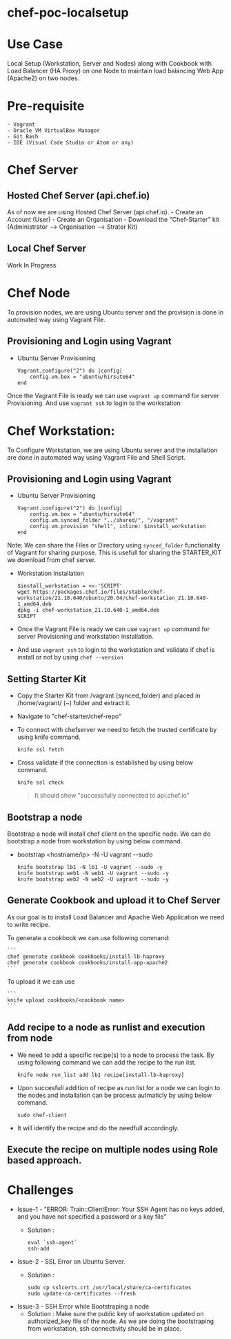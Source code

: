 # chef-poc-localsetup
# Use Case 
Local Setup (Workstation, Server and Nodes) along with Cookbook with Load Balancer (HA Proxy) on one Node to maintain load balancing Web App (Apache2) on two nodes.

# Pre-requisite
    - Vagrant
    - Oracle VM VirtualBox Manager
    - Git Bash
    - IDE (Visual Code Studio or Atom or any)

# Chef Server
## Hosted Chef Server (api.chef.io)
As of now we are using Hosted Chef Server (api.chef.io).
    - Create an Account (User)
    - Create an Organisation
    - Download the "Chef-Starter" kit (Administrator --> Organisation --> Strater Kit)
## Local Chef Server
Work In Progress

# Chef Node
To provision nodes, we are using Ubuntu server and the provision is done in automated way using Vagrant File.

## Provisioning and Login using Vagrant
-   Ubuntu Server Provisioning

    ```vagrantfile 
    Vagrant.configure("2") do |config|
        config.vm.box = "ubuntu/hirsute64"
    end
    ```
Once the Vagrant File is ready we can use ```vagrant up``` command for server Provisioning. And use ```vagrant ssh``` to login to the workstation 

# Chef Workstation:
To Configure Workstation, we are using Ubuntu server and the installation are done in automated way using Vagrant File and Shell Script.

## Provisioning and Login using Vagrant
-   Ubuntu Server Provisioning

    ```vagrantfile 
    Vagrant.configure("2") do |config|
        config.vm.box = "ubuntu/hirsute64"
        config.vm.synced_folder "../shared/", "/vagrant"
        config.vm.provision "shell", inline: $install_workstation
    end
    ```
Note: We can share the Files or Directory using ```synced_folder``` functionality of Vagrant for sharing purpose. This is usefull for sharing the STARTER_KIT we download from chef server.

- Workstation Installation

    ```shell
    $install_workstation = <<-'SCRIPT'
    wget https://packages.chef.io/files/stable/chef-workstation/21.10.640/ubuntu/20.04/chef-workstation_21.10.640-1_amd64.deb
    dpkg -i chef-workstation_21.10.640-1_amd64.deb
    SCRIPT
    ```
- Once the Vagrant File is ready we can use ```vagrant up``` command for server Provisioning and workstation installation.
- And use ```vagrant ssh``` to login to the workstation and validate if chef is install or not by using ```chef --version```

## Setting Starter Kit
- Copy the Starter Kit from /vagrant (synced_folder) and placed in /home/vagrant/ (~) folder and extract it.
- Navigate to "chef-starter/chef-repo"
- To connect with chefserver we need to fetch the trusted certificate by using knife command.

    ```
    knife ssl fetch
    ```
- Cross validate if the connection is established by using below command.

    ```
    knife ssl check
    ```
    > It should show "successfully connected to api.chef.io"

## Bootstrap a node
Bootstrap a node will install chef client on the specific node. We can do bootstrap a node from workstation by using below command.
-  bootstrap <hostname/ip> -N <Name to Display on Server> -U vagrant --sudo

    ```
    knife bootstrap lb1 -N lb1 -U vagrant --sudo -y
    knife bootstrap web1 -N web1 -U vagrant --sudo -y
    knife bootstrap web2 -N web2 -U vagrant --sudo -y
    ```
    
## Generate Cookbook and upload it to Chef Server
As our goal is to install Load Balancer and Apache Web Application we need to write recipe.

To generate a cookbook we can use following command:

    ```
    chef generate cookbook cookbooks/install-lb-haproxy
    chef generate cookbook cookbooks/install-app-apache2
    ```
To upload it we can use

    ```
    knife upload cookbooks/<cookbook name>
    ```

## Add recipe to a  node as runlist and execution from node
- We need to add a specific recipe(s) to a node to process the task. By using following command we can add the recipe to the run list.

    ```
    knife node run_list add lb1 recipe[install-lb-haproxy]
    ```
- Upon succesfull addition of recipe as run list for a node we can login to the nodes and installation can be process autmaticly by using below command.

    ```
    sudo chef-client
    ```
- It will identify the recipe and do the needfull accordingly.

## Execute the recipe on multiple nodes using Role based approach.


# Challenges
    
- Issue-1 - "ERROR: Train::ClientError: Your SSH Agent has no keys added, and you have not specified a password or a key file"
    -   Solution : 

        ```shell
        eval `ssh-agent`
        ssh-add
        ```
- Issue-2 - SSL Error on Ubuntu Server.
    -   Solution :

        ```shell
        sudo cp sslcerts.crt /usr/local/share/ca-certificates
        sudo update-ca-certificates --fresh
        ```
- Issue-3 -  SSH Error while Bootstraping a node
    -   Solution : 
        Make sure the public key of workstation updated on authorized_key file of the node. As we are doing the bootstraping from workstation, ssh connectivity should be in place.
    
